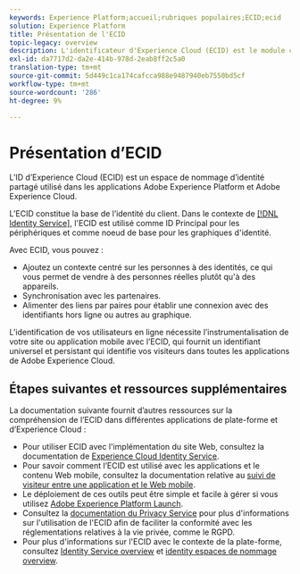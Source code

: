 ```yaml
---
keywords: Experience Platform;accueil;rubriques populaires;ECID;ecid
solution: Experience Platform
title: Présentation de l'ECID
topic-legacy: overview
description: L'identificateur d'Experience Cloud (ECID) est le module côté client qui permet d'accéder à la gestion des identités et qui remplit trois fonctions Principales.
exl-id: da7717d2-da2e-414b-978d-2eab8ff2c5a0
translation-type: tm+mt
source-git-commit: 5d449c1ca174cafcca988e9487940eb7550bd5cf
workflow-type: tm+mt
source-wordcount: '286'
ht-degree: 9%

---
```


# Présentation d’ECID

L’ID d’Experience Cloud (ECID) est un espace de nommage d’identité partagé utilisé dans les applications Adobe Experience Platform et Adobe Experience Cloud.

L’ECID constitue la base de l’identité du client. Dans le contexte de [[!DNL Identity Service]](./home.md), l&#39;ECID est utilisé comme ID Principal pour les périphériques et comme noeud de base pour les graphiques d&#39;identité.

Avec ECID, vous pouvez :

* Ajoutez un contexte centré sur les personnes à des identités, ce qui vous permet de vendre à des personnes réelles plutôt qu&#39;à des appareils.
* Synchronisation avec les partenaires.
* Alimenter des liens par paires pour établir une connexion avec des identifiants hors ligne ou autres au graphique.

L’identification de vos utilisateurs en ligne nécessite l’instrumentalisation de votre site ou application mobile avec l’ECID, qui fournit un identifiant universel et persistant qui identifie vos visiteurs dans toutes les applications de Adobe Experience Cloud.

## Étapes suivantes et ressources supplémentaires

La documentation suivante fournit d’autres ressources sur la compréhension de l’ECID dans différentes applications de plate-forme et d’Experience Cloud :

* Pour utiliser ECID avec l&#39;implémentation du site Web, consultez la documentation de [Experience Cloud Identity Service](https://experienceleague.adobe.com/docs/id-service/using/home.html?lang=en).
* Pour savoir comment l’ECID est utilisé avec les applications et le contenu Web mobile, consultez la documentation relative au [suivi de visiteur entre une application et le Web mobile](https://experienceleague.adobe.com/docs/mobile-services/ios/sdk-reference-ios/hybrid-app.html?lang=en#sdk-reference-ios).
* Le déploiement de ces outils peut être simple et facile à gérer si vous utilisez [Adobe Experience Platform Launch](https://experienceleague.adobe.com/docs/launch/using/home.html?lang=en).
* Consultez la [documentation du Privacy Service](../privacy-service/identity-data.md) pour plus d&#39;informations sur l&#39;utilisation de l&#39;ECID afin de faciliter la conformité avec les réglementations relatives à la vie privée, comme le RGPD.
* Pour plus d&#39;informations sur l&#39;ECID avec le contexte de la plate-forme, consultez [Identity Service overview](./home.md) et [identity espaces de nommage overview](./namespaces.md).